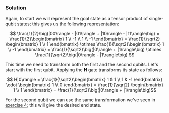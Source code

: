 ﻿### Solution

Again, to start we will represent the goal state as a tensor product of single-qubit states; this gives us the following representation:

$$ \frac{1}{2}\big(|00\rangle - |01\rangle + |10\rangle - |11\rangle\big) = \frac{1}{2}\begin{bmatrix} 1 \\ -1 \\ 1 \\ -1 \end{bmatrix} = \frac{1}{\sqrt2} \begin{bmatrix} 1 \\ 1 \end{bmatrix} \otimes \frac{1}{\sqrt2}\begin{bmatrix} 1 \\ -1 \end{bmatrix} = \frac{1}{\sqrt2}\big(|0\rangle + |1\rangle\big) \otimes \frac{1}{\sqrt2}\big(|0\rangle - |1\rangle\big)  $$

This time we need to transform both the first and the second qubits. Let's start with the first qubit. Applying the **H** gate transforms its state as follows:

$$ H|0\rangle = \frac{1}{\sqrt2}\begin{bmatrix} 1 & 1 \\ 1 & -1 \end{bmatrix} \cdot \begin{bmatrix} 1 \\ 0 \end{bmatrix} = \frac{1}{\sqrt2} \begin{bmatrix} 1 \\ 1 \end{bmatrix} = \frac{1}{\sqrt2}\big(|0\rangle + |1\rangle\big)$$

For the second qubit we can use the same transformation we've seen in [exercise 4](#Exercise-4:-Prepare-a-superposition-of-two-basis-states); this will give the desired end state.
